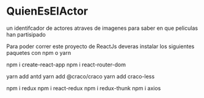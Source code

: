 # QuienEsElActor
un identifcador de actores atraves de imagenes para saber en que peliculas han partisipado

Para poder correr este proyecto de ReactJs deveras instalar los siguientes paquetes con npm o yarn

npm i create-react-app
npm i react-router-dom

yarn add antd
yarn add @craco/craco
yarn add craco-less

npm i redux
npm i react-redux
npm i redux-thunk
npm i axios